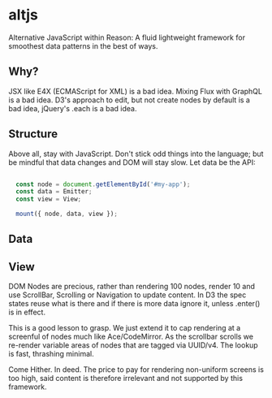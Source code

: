 # altjs
Alternative JavaScript within Reason: A fluid lightweight framework for smoothest data patterns in the best of ways.

## Why?

JSX like E4X (ECMAScript for XML) is a bad idea. Mixing Flux with GraphQL is a bad idea.
D3's approach to edit, but not create nodes by default is a bad idea, jQuery's .each is a bad idea.

## Structure

Above all, stay with JavaScript. Don't stick odd things into the language; but be mindful that data changes and DOM will stay slow. Let data be the API:

```JavaScript

  const node = document.getElementById('#my-app');
  const data = Emitter;
  const view = View;

  mount({ node, data, view });

```

## Data



## View

DOM Nodes are precious, rather than rendering 100 nodes, render 10 and use ScrollBar, Scrolling or Navigation to update content. In D3 the spec states reuse what is there and if there is more data ignore it, unless .enter() is in effect.

This is a good lesson to grasp. We just extend it to cap rendering at a screenful of nodes much like Ace/CodeMirror.
As the scrollbar scrolls we re-render variable areas of nodes that are tagged via UUID/v4. The lookup is fast, thrashing minimal.

Come Hither. In deed. The price to pay for rendering non-uniform screens is too high, said content is therefore irrelevant and not supported by this framework.
